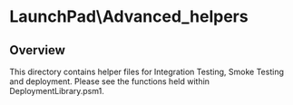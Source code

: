 # LaunchPad\Advanced\_helpers

## Overview

This directory contains helper files for Integration Testing, Smoke Testing and deployment.
Please see the functions held within DeploymentLibrary.psm1.